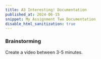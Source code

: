 ```yaml
---
title: A3 Interesting! Documentation
published_at: 2024-06-15
snippet: My Assignment Two Documentation
disable_html_sanitization: true
---
```


### Brainstorming
Create a video between 3-5 minutes.